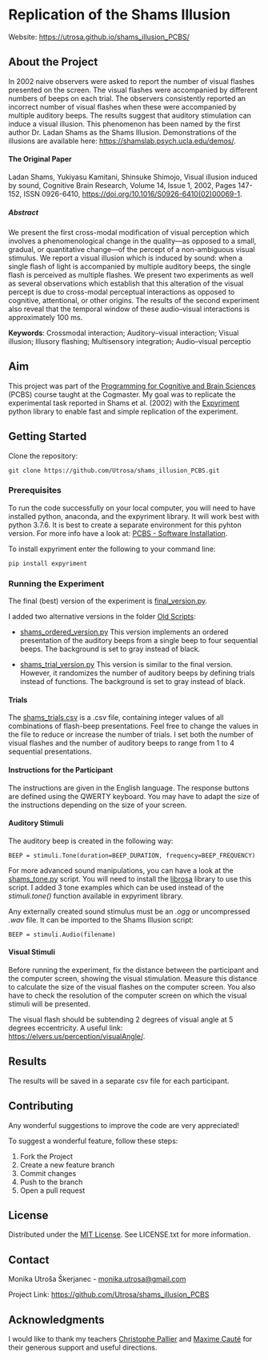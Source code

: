 # Replication of the Shams Illusion

Website: https://utrosa.github.io/shams_illusion_PCBS/

## About the Project
In 2002 naive observers were asked to report the number of visual flashes presented on the screen. The visual flashes were accompanied by different numbers of beeps on each trial. The observers consistently reported an incorrect number of visual flashes when these were accompanied by multiple auditory beeps. The results suggest that auditory stimulation can induce a visual illusion. This phenomenon has been named by the first author Dr. Ladan Shams as the Shams Illusion. Demonstrations of the illusions are available here: https://shamslab.psych.ucla.edu/demos/.

#### The Original Paper
Ladan Shams, Yukiyasu Kamitani, Shinsuke Shimojo, Visual illusion induced by sound, Cognitive Brain Research, Volume 14, Issue 1, 2002, Pages 147-152, ISSN 0926-6410, https://doi.org/10.1016/S0926-6410(02)00069-1.

##### Abstract
We present the first cross-modal modification of visual perception which involves a phenomenological change in the quality—as opposed to a small, gradual, or quantitative change—of the percept of a non-ambiguous visual stimulus. We report a visual illusion which is induced by sound: when a single flash of light is accompanied by multiple auditory beeps, the single flash is perceived as multiple flashes. We present two experiments as well as several observations which establish that this alteration of the visual percept is due to cross-modal perceptual interactions as opposed to cognitive, attentional, or other origins. The results of the second experiment also reveal that the temporal window of these audio–visual interactions is approximately 100 ms.

**Keywords**: Crossmodal interaction; Auditory–visual interaction; Visual illusion; Illusory flashing; Multisensory integration; Audio–visual perceptio

## Aim
This project was part of the [Programming for Cognitive and Brain Sciences](https://pcbs.readthedocs.io/en/latest/) (PCBS) course taught at the Cogmaster. My goal was to replicate the experimental task reported in Shams et al. (2002) with the [Expyriment](https://expyriment.org/) python library to enable fast and simple replication of the experiment.

## Getting Started
Clone the repository:

  ```
  git clone https://github.com/Utrosa/shams_illusion_PCBS.git
  ```
  
### Prerequisites
To run the code successfully on your local computer, you will need to have installed python, anaconda, and the expyriment library. It will work best with python 3.7.6. It is best to create a separate environment for this pyhton version. For more info have a look at: [PCBS - Software Installation](https://pcbs.readthedocs.io/en/latest/software-installation.html#id12).

To install expyriment enter the following to your command line:

  ```
  pip install expyriment
  ```
  
### Running the Experiment
The final (best) version of the experiment is [final_version.py](https://github.com/Utrosa/shams_illusion_PCBS/blob/master/final_version.py).

I added two alternative versions in the folder [Old Scripts](https://github.com/Utrosa/shams_illusion_PCBS/blob/master/Old%20Scripts):

+ [shams_ordered_version.py](https://github.com/Utrosa/shams_illusion_PCBS/blob/master/Old%20Scripts/shams_ordered_version.py)
This version implements an ordered presentation of the auditory beeps from a single beep to four sequential beeps. The background is set to gray instead of black.

+ [shams_trial_version.py](https://github.com/Utrosa/shams_illusion_PCBS/blob/master/Old%20Scripts/shams_trial_version.py)
This version is similar to the final version. However, it randomizes the number of auditory beeps by defining trials instead of functions. The background is set to gray instead of black.

#### Trials
The [shams_trials.csv](https://github.com/Utrosa/shams_illusion_PCBS/blob/master/shams_trials.csv) is a .csv file, containing integer values of all combinations of flash-beep presentations. Feel free to change the values in the file to reduce or increase the number of trials. I set both the number of visual flashes and the number of auditory beeps to range from 1 to 4 sequential presentations. 

#### Instructions for the Participant
The instructions are given in the English language. The response buttons are defined using the QWERTY keyboard. You may have to adapt the size of the instructions depending on the size of your screen.

#### Auditory Stimuli
The auditory beep is created in the following way:

  ```
  BEEP = stimuli.Tone(duration=BEEP_DURATION, frequency=BEEP_FREQUENCY)
  ```
 
For more advanced sound manipulations, you can have a look at the [shams_tone.py](https://github.com/Utrosa/shams_illusion_PCBS/blob/master/Tone%20Scripts/shams_tone.py) script. You will need to install the [librosa](https://librosa.org/) library to use this script. I added 3 tone examples which can be used instead of the *stimuli.tone()* function available in expyriment library.

Any externally created sound stimulus must be an *.ogg* or uncompressed *.wav* file. It can be imported to the Shams Illusion script:

  ```
  BEEP = stimuli.Audio(filename)
  ```

#### Visual Stimuli
Before running the experiment, fix the distance between the participant and the computer screen, showing the visual stimulation. Measure this distance to calculate the size of the visual flashes on the computer screen. You also have to check the resolution of the computer screen on which the visual stimuli will be presented. 

The visual flash should be subtending 2 degrees of visual angle at 5 degrees eccentricity. A useful link: https://elvers.us/perception/visualAngle/.

## Results
The results will be saved in a separate csv file for each participant.

## Contributing
Any wonderful suggestions to improve the code are very appreciated!

To suggest a wonderful feature, follow these steps:

1. Fork the Project
2. Create a new feature branch
3. Commit changes
4. Push to the branch
5. Open a pull request

## License
Distributed under the [MIT License](https://choosealicense.com/licenses/mit/). See LICENSE.txt for more information.

## Contact
Monika Utroša Škerjanec - monika.utrosa@gmail.com

Project Link: https://github.com/Utrosa/shams_illusion_PCBS

## Acknowledgments
I would like to thank my teachers [Christophe Pallier](https://github.com/chrplr) and [Maxime Cauté](https://perso.eleves.ens-rennes.fr/people/maxime.caute/) for their generous support and useful directions.
